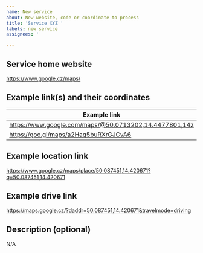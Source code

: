 ```yaml
---
name: New service
about: New website, code or coordinate to process
title: 'Service XYZ '
labels: new service
assignees: ''

---
```


## Service home website
https://www.google.cz/maps/

## Example link(s) and their coordinates

Example link | Coordinates |  
-|-
https://www.google.com/maps/@50.0713202,14.4477801,14z | `50.071320,14.447780`
https://goo.gl/maps/a2Haq5buRXrGJCvA6 | `50.087736,14.422685`

## Example location link
https://www.google.cz/maps/place/50.087451,14.420671?q=50.087451,14.420671

## Example drive link
https://maps.google.cz/?daddr=50.087451,14.420671&travelmode=driving

## Description (optional)
N/A
